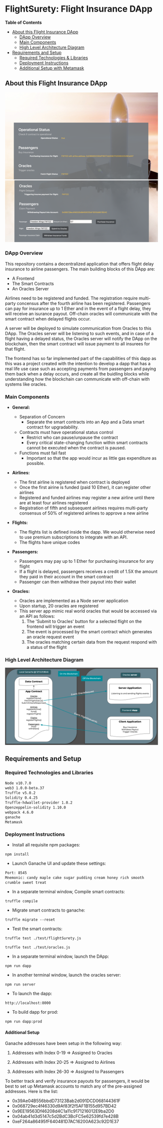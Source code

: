 # FlightSurety: Flight Insurance DApp

**Table of Contents**

- [About this Flight Insurance DApp](#about-this-flight-insurance-dapp)
  - [DApp Overview](#dapp-overview)
  - [Main Components](#main-components)
  - [High Level Architecture Diagram](#high-level-architecture-diagram)
- [Requirements and Setup](#requirements-and-setup)
  - [Required Technologies & Libraries](#required-technologies-and-libraries)
  - [Deployment Instructions](#deployment-instructions)
  - [Additional Setup with Metamask](#additional-setup)

## About this Flight Insurance DApp

![Frontend Screenshot](/images/dapp-frontend-1.png)
![Frontend Screenshot](/images/dapp-frontend-2.png)

### DApp Overview

This repository contains a decentralized application that offers flight delay insurance to airline passengers.
The main building blocks of this DApp are:

- A Frontend
- The Smart Contracts
- An Oracles Server

Airlines need to be registered and funded. The registration require multi-party concensus after the fourth airline has been registered.
Passengers can pay for insurance up to 1 Ether and in the event of a flight delay, they will receive an isurance payout. Off-chain oracles will communicate with the smart contract when delayed flights occur.

A server will be deployed to simulate communication from Oracles to this DApp. The Oracles server will be listening to such events, and in case of a flight having a delayed status, the Oracles server will notify the DApp on the blockchain, then the smart contract will issue payment to all insurees for that flight.

The frontend has so far implemented part of the capabilities of this dapp as this was a project created with the intention to develop a dapp that has a real life use case such as accepting payments from passengers and paying them back when a delay occurs, and create all the buidling blocks while understanding how the blockchain can communicate with off-chain with systems like oracles.

### Main Components

- **General:**

  - Separation of Concern
    - Separate the smart contracts into an App and a Data smart contract for upgradability.
  - Contracts must have operational status control
    - Restrict who can pause/unpause the contract
    - Every critical state-changing function within smart contracts cannot be executed when the contract is paused.
  - Functions must fail fast
    - Important so that the app would incur as little gas expenditure as possible.

- **Airlines:**

  - The first airline is registered when contract is deployed
  - Once the first airine is funded (paid 10 Ether), it can register other airlines
  - Registered and funded airlines may register a new airline until there are at least four airlines registered
  - Registration of fifth and subsequent airlines requires multi-party consensus of 50% of registered airlines to approve a new airline

- **Flights:**

  - The flights list is defined inside the dapp. We would otherwise need to use premium subscriptions to integrate with an API.
  - The flights have unique codes

- **Passengers:**

  - Passengers may pay up to 1 Ether for purchasing insurance for any flight
  - If a flight is delayed, passengers receives a credit of 1.5X the amount they paid in their account in the smart contract
  - Passenger can then withdraw their payout into their wallet

- **Oracles:**
  - Oracles are implemented as a Node server application
  - Upon startup, 20 oracles are registered
  - This server app mimic real world oracles that would be accessed via an API as follows:
    1. The 'Submit to Oracles' button for a selected flight on the frontend will trigger an event
    2. The event is processed by the smart contract which generates an oracle request event
    3. The oracles matching certain data from the request respond with a status of the flight

### High Level Architecture Diagram

![High Level Architecture Diagram](/diagrams/FlightsuretyArchitecture.png)

## Requirements and Setup

### Required Technologies and Libraries

```
Node v10.7.0
web3 1.0.0-beta.37
Truffle v5.0.2
Solidity 0.4.25
Truffle-hdwallet-provider 1.0.2
Openzeppelin-solidity 1.10.0
webpack 4.6.0
ganache
Metamask
```

### Deployment Instructions

- Install all requisite npm packages:

```
npm install
```

- Launch Ganache UI and update these settings:

```
Port: 8545
Mnemonic: candy maple cake sugar pudding cream honey rich smooth crumble sweet treat
```

- In a separate terminal window, Compile smart contracts:

```
truffle compile
```

- Migrate smart contracts to ganache:

```
truffle migrate --reset
```

- Test the smart contracts:

```
truffle test ./test/flightSurety.js
```

```
truffle test ./test/oracles.js
```

- In a separate terminal window, launch the DApp:

```
npm run dapp
```

- In another terminal window, launch the oracles server:

```
npm run server
```

- To launch the dapp:

```
http://localhost:8000
```

- To build dapp for prod:

```
npm run dapp:prod
```

#### Additional Setup

Ganache addresses have been setup in the following way:

1. Addresses with Index 0-19 => Assigned to Oracles

2. Addresses with Index 20-25 => Assigned to Airlines

3. Addresses with Index 26-30 => Assigned to Passengers

To better track and verify insurance payouts for passengers, it would be best to set up Metamask accounts to match any of the pre-assigned addresses. Here is the list:

- 0x39Ae04B556bbdD73123Bab2d091DCD068144361F
- 0x068729ec4f46330d9Af83f2f5AF1B155d957BD42
- 0x9EE19563Df46208d4C1a11c9171216012E9ba2D0
- 0x04ab41d3d5147c5d2BdC3BcFC5e62539fd7e428B
- 0xeF264a86495fF640481D7AC16200A623c92D1E37
